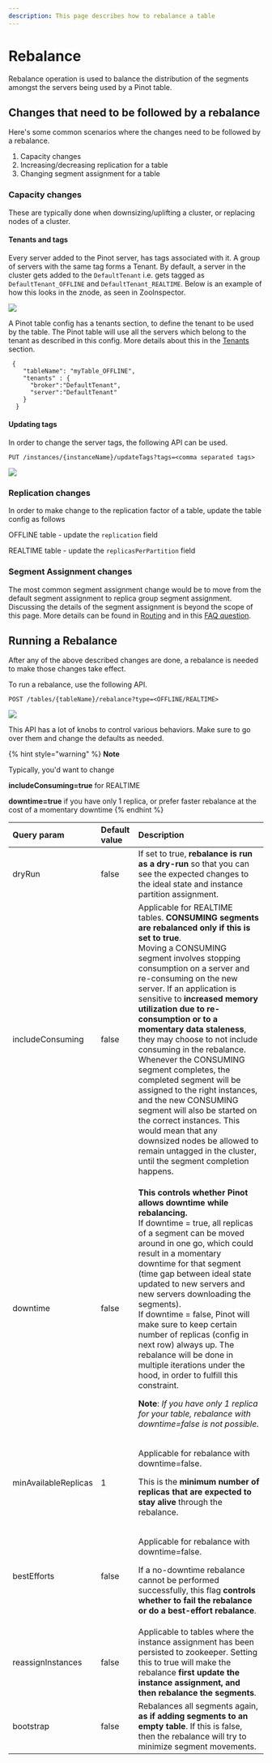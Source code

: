 ```yaml
---
description: This page describes how to rebalance a table
---
```


# Rebalance

Rebalance operation is used to balance the distribution of the segments amongst the servers being used by a Pinot table. 

## Changes that need to be followed by a rebalance 

Here's some common scenarios where the changes need to be followed by a rebalance.

1. Capacity changes
2. Increasing/decreasing replication for a table
3. Changing segment assignment for a table

### Capacity changes

These are typically done when downsizing/uplifting a cluster, or replacing nodes of a cluster.

#### Tenants and tags

Every server added to the Pinot server, has tags associated with it. A group of servers with the same tag forms a Tenant. By default, a server in the cluster gets added to the `DefaultTenant` i.e. gets tagged as `DefaultTenant_OFFLINE` and `DefaultTenant_REALTIME`. Below is an example of how this looks in the znode, as seen in ZooInspector.

![](../../.gitbook/assets/screen-shot-2020-09-08-at-2.05.29-pm.png)

A Pinot table config has a tenants section, to define the tenant to be used by the table. The Pinot table will use all the servers which belong to the tenant as described in this config. More details about this in the [Tenants](../../basics/components/tenant.md) section.

```text
 {   
    "tableName": "myTable_OFFLINE",
    "tenants" : {
      "broker":"DefaultTenant",
      "server":"DefaultTenant"
    }
  }
```

#### Updating tags

In order to change the server tags, the following API can be used.

`PUT /instances/{instanceName}/updateTags?tags=<comma separated tags>`

![](../../.gitbook/assets/screen-shot-2020-09-08-at-2.29.44-pm.png)

### Replication changes

In order to make change to the replication factor of a table, update the table config as follows

OFFLINE table - update the `replication` field

REALTIME table - update the `replicasPerPartition` field

### Segment Assignment changes 

The most common segment assignment change would be to move from the default segment assignment to replica group segment assignment. Discussing the details of the segment assignment is beyond the scope of this page. More details can be found in [Routing](tuning/routing.md#replica-group-segment-assignment-and-query-routing) and in this [FAQ question](../../basics/getting-started/frequent-questions.md#docs-internal-guid-3eddb872-7fff-0e2a-b4e3-b1b43454add3).

## Running a Rebalance

After any of the above described changes are done, a rebalance is needed to make those changes take effect.

To run a rebalance, use the following API. 

`POST /tables/{tableName}/rebalance?type=<OFFLINE/REALTIME>`

![](../../.gitbook/assets/screen-shot-2020-09-08-at-2.53.48-pm.png)

This API has a lot of knobs to control various behaviors. Make sure to go over them and change the defaults as needed.

{% hint style="warning" %}
**Note**

Typically, you'd want to change 

**includeConsuming=true** for REALTIME 

**downtime=true** if you have only 1 replica, or prefer faster rebalance at the cost of a momentary downtime
{% endhint %}

<table>
  <thead>
    <tr>
      <th style="text-align:left">Query param</th>
      <th style="text-align:left">Default value</th>
      <th style="text-align:left">Description</th>
    </tr>
  </thead>
  <tbody>
    <tr>
      <td style="text-align:left">dryRun</td>
      <td style="text-align:left">false</td>
      <td style="text-align:left">If set to true, <b>rebalance is run as a dry-run</b> so that you can see
        the expected changes to the ideal state and instance partition assignment.</td>
    </tr>
    <tr>
      <td style="text-align:left">includeConsuming</td>
      <td style="text-align:left">false</td>
      <td style="text-align:left">Applicable for REALTIME tables. <b>CONSUMING segments are rebalanced only if this is set to true</b>.
        <br
        />Moving a CONSUMING segment involves stopping consumption on a server and
        re-consuming on the new server. If an application is sensitive to <b>increased memory utilization due to re-consumption or to a momentary data staleness</b>,
        they may choose to not include consuming in the rebalance. Whenever the
        CONSUMING segment completes, the completed segment will be assigned to
        the right instances, and the new CONSUMING segment will also be started
        on the correct instances. This would mean that any downsized nodes be allowed
        to remain untagged in the cluster, until the segment completion happens.</td>
    </tr>
    <tr>
      <td style="text-align:left">downtime</td>
      <td style="text-align:left">false</td>
      <td style="text-align:left">
        <p><b>This controls whether Pinot allows downtime while rebalancing.</b>
          <br
          />If downtime = true, all replicas of a segment can be moved around in one
          go, which could result in a momentary downtime for that segment (time gap
          between ideal state updated to new servers and new servers downloading
          the segments).
          <br />If downtime = false, Pinot will make sure to keep certain number of replicas
          (config in next row) always up. The rebalance will be done in multiple
          iterations under the hood, in order to fulfill this constraint.</p>
        <p><b>Note</b>: <em>If you have only 1 replica for your table,  rebalance with downtime=false is not possible.</em>
        </p>
      </td>
    </tr>
    <tr>
      <td style="text-align:left">minAvailableReplicas</td>
      <td style="text-align:left">1</td>
      <td style="text-align:left">
        <p>Applicable for rebalance with downtime=false.</p>
        <p>This is the <b>minimum number of replicas that are expected to stay alive</b> through
          the rebalance.</p>
      </td>
    </tr>
    <tr>
      <td style="text-align:left">bestEfforts</td>
      <td style="text-align:left">false</td>
      <td style="text-align:left">
        <p>Applicable for rebalance with downtime=false.</p>
        <p>If a no-downtime rebalance cannot be performed successfully, this flag <b>controls whether to fail the rebalance or do a best-effort rebalance</b>.</p>
      </td>
    </tr>
    <tr>
      <td style="text-align:left">reassignInstances</td>
      <td style="text-align:left">false</td>
      <td style="text-align:left">Applicable to tables where the instance assignment has been persisted
        to zookeeper. Setting this to true will make the rebalance <b>first update the instance assignment, and then rebalance the segments</b>.</td>
    </tr>
    <tr>
      <td style="text-align:left">bootstrap</td>
      <td style="text-align:left">false</td>
      <td style="text-align:left">Rebalances all segments again, <b>as if adding segments to an empty table</b>.
        If this is false, then the rebalance will try to minimize segment movements.</td>
    </tr>
  </tbody>
</table>

